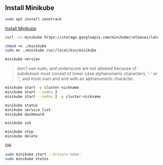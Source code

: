 ## Install Minikube


```  bash
sudo apt install conntrack
```



[Install Minikube](https://kubernetes.io/docs/tasks/tools/install-minikube/)

```  bash
curl -Lo minikube https://storage.googleapis.com/minikube/releases/latest/minikube-linux-amd64 && chmod +x minikube

chmod +x ./minikube
sudo mv ./minikube /usr/local/bin/minikube

minikube version
```

> don't use sudo, and underscore are not allowed because of subdomain must consist of lower case alphanumeric characters, '-' or '.', and must start and end with an alphanumeric character.
```  bash
minikube start -p cluster-nickname
minikube start --nodes 2
minikube start --nodes 2 -p cluster-nickname

minikube status
minikube service list
minikube dashboard

minikube ssh

minikube stop
minikube delete
```

OR

```  bash
sudo minikube start --driver='none'
sudo minikube status
```



